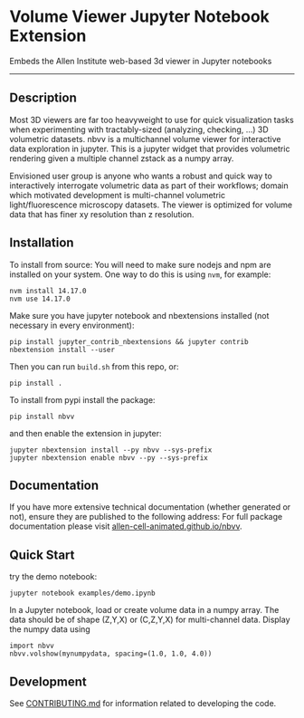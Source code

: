 # Volume Viewer Jupyter Notebook Extension

Embeds the Allen Institute web-based 3d viewer in Jupyter notebooks

---

## Description

Most 3D viewers are far too heavyweight to use for quick visualization tasks when experimenting with tractably-sized (analyzing, checking, ...) 3D volumetric datasets. nbvv is a multichannel volume viewer for interactive data exploration in jupyter. This is a jupyter widget that provides volumetric rendering given a multiple channel zstack as a numpy array.

Envisioned user group is anyone who wants a robust and quick way to interactively interrogate volumetric data as part of their workflows; domain which motivated development is multi-channel volumetric light/fluorescence microscopy datasets. The viewer is optimized for volume data that has finer xy resolution than z resolution.

## Installation

To install from source:
You will need to make sure nodejs and npm are installed on your system.
One way to do this is using `nvm`, for example:
```
nvm install 14.17.0
nvm use 14.17.0
```

Make sure you have jupyter notebook and nbextensions installed (not necessary in every environment):
```
pip install jupyter_contrib_nbextensions && jupyter contrib nbextension install --user
```
Then you can run `build.sh` from this repo, or:
```
pip install .
```

To install from pypi install the package:
```
pip install nbvv
```
and then enable the extension in jupyter:
```
jupyter nbextension install --py nbvv --sys-prefix
jupyter nbextension enable nbvv --py --sys-prefix
```

## Documentation

If you have more extensive technical documentation (whether generated or not), ensure they are published to the following address:
For full package documentation please visit
[allen-cell-animated.github.io/nbvv](https://allen-cell-animated.github.io/nbvv/index.html).

## Quick Start

try the demo notebook:
```
jupyter notebook examples/demo.ipynb
```

In a Jupyter notebook, load or create volume data in a numpy array.
The data should be of shape (Z,Y,X) or (C,Z,Y,X) for multi-channel data.
Display the numpy data using
```
import nbvv
nbvv.volshow(mynumpydata, spacing=(1.0, 1.0, 4.0))
```

## Development

See [CONTRIBUTING.md](CONTRIBUTING.md) for information related to developing the code.
